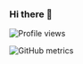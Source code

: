 ### Hi there 👋

![Profile views](https://gpvc.arturio.dev/4sskick)  

![GitHub metrics](https://metrics.lecoq.io/4sskick) 

<!--
**4sskick/4sskick** is a ✨ _special_ ✨ repository because its `README.md` (this file) appears on your GitHub profile.

![GitHub streak stats](https://github-readme-streak-stats.herokuapp.com/?user=zefryuuko)

Here are some ideas to get you started:

- 🔭 I’m currently working on ...
- 🌱 I’m currently learning ...
- 👯 I’m looking to collaborate on ...
- 🤔 I’m looking for help with ...
- 💬 Ask me about ...
- 📫 How to reach me: ...
- 😄 Pronouns: ...
- ⚡ Fun fact: ...
-->
